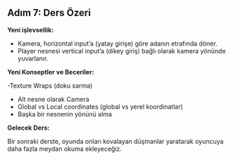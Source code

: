 ## Adım 7: Ders Özeri

**Yeni işlevsellik:**

- Kamera, horizontal input’a (yatay girişe) göre adanın etrafında döner.
- Player nesnesi vertical input’a (dikey giriş) bağlı olarak kamera yönünde yuvarlanır.

**Yeni Konseptler ve Beceriler:**

-Texture Wraps (doku sarma)
- Alt nesne olarak Camera
- Global vs Local coordinates (global vs yerel koordinatlar)
- Başka bir nesnenin yönünü alma

 **Gelecek Ders:**
 
Bir sonraki derste, oyunda onları kovalayan düşmanlar yaratarak oyuncuya daha fazla meydan okuma ekleyeceğiz.
